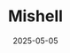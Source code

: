 ---
layout: default
title: Mishell
date: 2025-05-05
image: /images/image1-min.jpg
alt: A shell with stick on eyes
camera: FUJIFILM X100S
lens: FUJIFILM @23mm
aperture: ƒ/4
shutter: 1/550s
iso: ISO 800
---